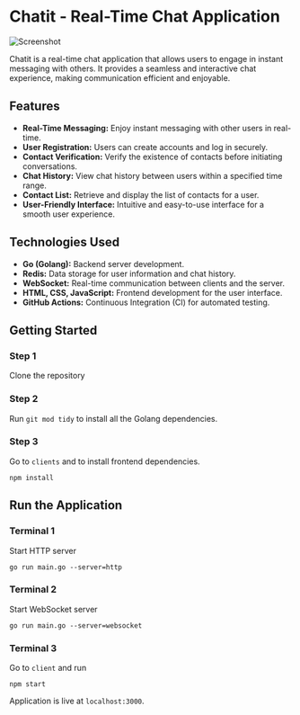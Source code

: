 # Chatit - Real-Time Chat Application

 ![Screenshot](screenshot.png)

Chatit is a real-time chat application that allows users to engage in instant messaging with others. It provides a seamless and interactive chat experience, making communication efficient and enjoyable.

## Features

- **Real-Time Messaging:** Enjoy instant messaging with other users in real-time.
- **User Registration:** Users can create accounts and log in securely.
- **Contact Verification:** Verify the existence of contacts before initiating conversations.
- **Chat History:** View chat history between users within a specified time range.
- **Contact List:** Retrieve and display the list of contacts for a user.
- **User-Friendly Interface:** Intuitive and easy-to-use interface for a smooth user experience.

## Technologies Used

- **Go (Golang):** Backend server development.
- **Redis:** Data storage for user information and chat history.
- **WebSocket:** Real-time communication between clients and the server.
- **HTML, CSS, JavaScript:** Frontend development for the user interface.
- **GitHub Actions:** Continuous Integration (CI) for automated testing.

## Getting Started
### Step 1
Clone the repository

### Step 2
Run `git mod tidy` to install all the Golang dependencies.

### Step 3
Go to `clients` and to install frontend dependencies.

```node
npm install
```

## Run the Application
### Terminal 1
Start HTTP server
```
go run main.go --server=http
```

### Terminal 2
Start WebSocket server

```
go run main.go --server=websocket
```

### Terminal 3
Go to `client` and run

```
npm start
```

Application is live at `localhost:3000`. 

